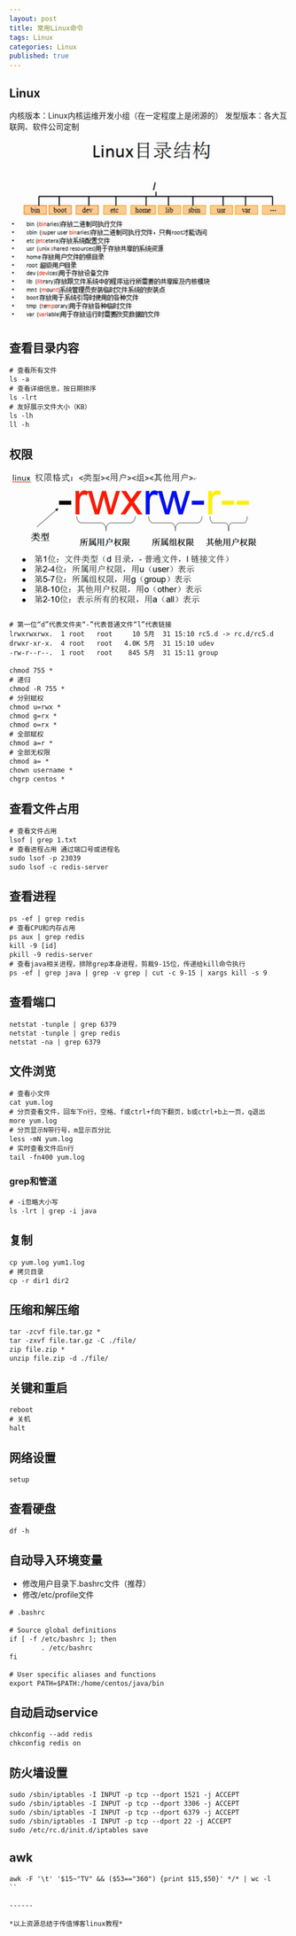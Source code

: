 ```yaml
---  
layout: post  
title: 常用Linux命令  
tags: Linux  
categories: Linux  
published: true  
---  
```


## Linux

内核版本：Linux内核运维开发小组（在一定程度上是闭源的）
发型版本：各大互联网、软件公司定制

![linux目录结构](/static/img/linux/linux.png "linux目录结构")

## 查看目录内容

```shell
# 查看所有文件
ls -a
# 查看详细信息，按日期排序
ls -lrt
# 友好展示文件大小（KB）
ls -lh
ll -h
```

## 权限

![linux文件权限](/static/img/linux/mod.png "linux文件权限")

```shell
# 第一位“d”代表文件夹“-”代表普通文件“l”代表链接
lrwxrwxrwx.  1 root   root     10 5月  31 15:10 rc5.d -> rc.d/rc5.d
drwxr-xr-x.  4 root   root   4.0K 5月  31 15:10 udev
-rw-r--r--.  1 root   root    845 5月  31 15:11 group

chmod 755 *
# 递归
chmod -R 755 *
# 分别赋权
chmod u=rwx *
chmod g=rx *
chmod o=rx *
# 全部赋权
chmod a=r *
# 全部无权限
chmod a= *
chown username *
chgrp centos *
```

## 查看文件占用

```shell
# 查看文件占用
lsof | grep 1.txt
# 查看进程占用 通过端口号或进程名
sudo lsof -p 23039
sudo lsof -c redis-server
```

## 查看进程

```shell
ps -ef | grep redis
# 查看CPU和内存占用
ps aux | grep redis
kill -9 [id]
pkill -9 redis-server
# 查看java相关进程，排除grep本身进程，剪裁9-15位，传递给kill命令执行
ps -ef | grep java | grep -v grep | cut -c 9-15 | xargs kill -s 9
```

## 查看端口

```shell
netstat -tunple | grep 6379
netstat -tunple | grep redis
netstat -na | grep 6379
```

## 文件浏览

```shell
# 查看小文件
cat yum.log
# 分页查看文件，回车下n行，空格、f或ctrl+f向下翻页，b或ctrl+b上一页，q退出
more yum.log
# 分页显示N带行号，m显示百分比
less -mN yum.log
# 实时查看文件后n行
tail -fn400 yum.log
```

### grep和管道

```shell
# -i忽略大小写
ls -lrt | grep -i java
```

## 复制

```shell
cp yum.log yum1.log
# 拷贝目录
cp -r dir1 dir2
```

## 压缩和解压缩

```shell
tar -zcvf file.tar.gz *
tar -zxvf file.tar.gz -C ./file/
zip file.zip *
unzip file.zip -d ./file/
```

## 关键和重启

```shell
reboot
# 关机
halt
```

## 网络设置

```shell
setup
```

## 查看硬盘

```shell
df -h
```

## 自动导入环境变量

* 修改用户目录下.bashrc文件（推荐）
* 修改/etc/profile文件

```shell
# .bashrc

# Source global definitions
if [ -f /etc/bashrc ]; then
        . /etc/bashrc
fi

# User specific aliases and functions
export PATH=$PATH:/home/centos/java/bin
```

## 自动启动service

```shell
chkconfig --add redis
chkconfig redis on
```

## 防火墙设置

```shell
sudo /sbin/iptables -I INPUT -p tcp --dport 1521 -j ACCEPT
sudo /sbin/iptables -I INPUT -p tcp --dport 3306 -j ACCEPT
sudo /sbin/iptables -I INPUT -p tcp --dport 6379 -j ACCEPT
sudo /sbin/iptables -I INPUT -p tcp --dport 22 -j ACCEPT
sudo /etc/rc.d/init.d/iptables save
```

## awk

```shell
awk -F '\t' '$15~"TV" && ($53=="360") {print $15,$50}' */* | wc -l
``

------

*以上资源总结于传值博客linux教程*